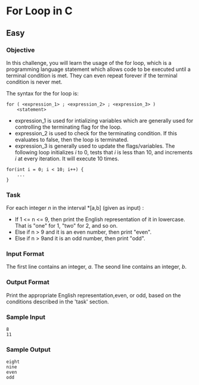 # For Loop in C
## Easy 

### Objective

In this challenge, you will learn the usage of the for loop, which is a programming language statement which allows code to be executed until a terminal condition is met. They can even repeat forever if the terminal condition is never met.

The syntax for the for loop is:
```
for ( <expression_1> ; <expression_2> ; <expression_3> )
    <statement>
```
- expression_1 is used for intializing variables which are generally used for controlling the terminating flag for the loop.
- expression_2 is used to check for the terminating condition. If this evaluates to false, then the loop is terminated.
- expression_3 is generally used to update the flags/variables.
The following loop initializes *i* to 0, tests that *i* is less than 10, and increments *i* at every iteration. It will execute 10 times.
```
for(int i = 0; i < 10; i++) {
    ...
}
```

### Task

For each integer *n* in the interval *[a,b] (given as input) :

- If 1 <= n <= 9, then print the English representation of it in lowercase. That is "one" for 1, "two" for 2, and so on.
- Else if n > 9 and it is an even number, then print "even".
- Else if n > 9and it is an odd number, then print "odd".

### Input Format

The first line contains an integer, *a*.
The seond line contains an integer, *b*.

### Output Format

Print the appropriate English representation,even, or odd, based on the conditions described in the 'task' section.

### Sample Input
```
8
11
```
### Sample Output
```
eight
nine
even
odd
```
